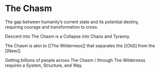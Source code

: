 # The Chasm

The gap between humanity’s current state and its potential destiny, requiring courage and transformation to cross.  

Descent into The Chasm is a Collapse into Chaos and Tyranny. 

The Chasm is akin to [[The Wilderness]] that separates the [[Old]] from the [[New]].  

Getting billions of people across The Chasm / through The Wilderness requires a System, Structure, and Way. 